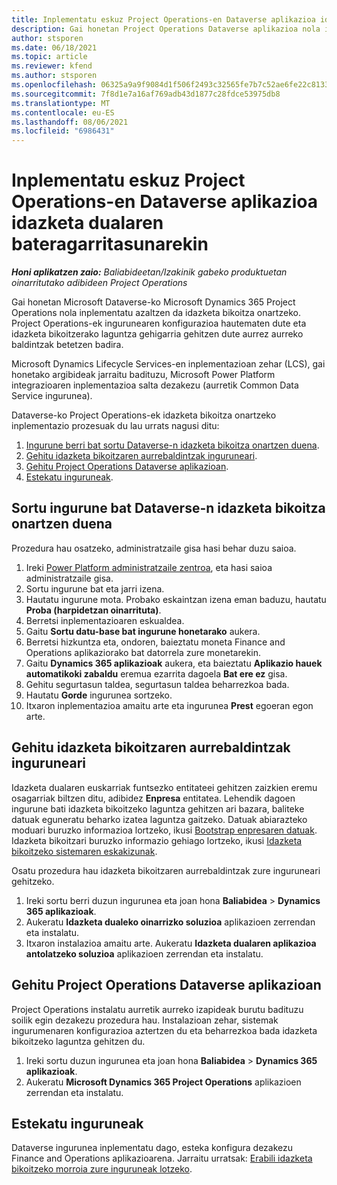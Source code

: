 ```yaml
---
title: Inplementatu eskuz Project Operations-en Dataverse aplikazioa idazketa dualaren bateragarritasunarekin
description: Gai honetan Project Operations Dataverse aplikazioa nola inplementatu azaltzen da idazketa bikoitza onartzeko.
author: stsporen
ms.date: 06/18/2021
ms.topic: article
ms.reviewer: kfend
ms.author: stsporen
ms.openlocfilehash: 06325a9a9f9084d1f506f2493c32565fe7b7c52ae6fe22c81339b9c1d632e688
ms.sourcegitcommit: 7f8d1e7a16af769adb43d1877c28fdce53975db8
ms.translationtype: MT
ms.contentlocale: eu-ES
ms.lasthandoff: 08/06/2021
ms.locfileid: "6986431"
---
```

# <a name="manually-deploy-the-project-operations-dataverse-app-with-dual-write-support"></a>Inplementatu eskuz Project Operations-en Dataverse aplikazioa idazketa dualaren bateragarritasunarekin

_**Honi aplikatzen zaio:** Baliabideetan/Izakinik gabeko produktuetan oinarritutako adibideen Project Operations_

Gai honetan Microsoft Dataverse-ko Microsoft Dynamics 365 Project Operations nola inplementatu azaltzen da idazketa bikoitza onartzeko. Project Operations-ek ingurunearen konfigurazioa hautematen dute eta idazketa bikoitzerako laguntza gehigarria gehitzen dute aurrez aurreko baldintzak betetzen badira.

Microsoft Dynamics Lifecycle Services-en inplementazioan zehar (LCS), gai honetako argibideak jarraitu badituzu, Microsoft Power Platform integrazioaren inplementazioa salta dezakezu (aurretik Common Data Service ingurunea).

Dataverse-ko Project Operations-ek idazketa bikoitza onartzeko inplementazio prozesuak du lau urrats nagusi ditu:

1. [Ingurune berri bat sortu Dataverse-n idazketa bikoitza onartzen duena](#create).
2. [Gehitu idazketa bikoitzaren aurrebaldintzak inguruneari](#prerequisites).
3. [Gehitu Project Operations Dataverse aplikazioan](#dataverse).
4. [Estekatu inguruneak](#link).

## <a name="create-a-new-environment-in-dataverse-that-supports-dual-write"></a><a name="create"></a>Sortu ingurune bat Dataverse-n idazketa bikoitza onartzen duena

Prozedura hau osatzeko, administratzaile gisa hasi behar duzu saioa.

1. Ireki [Power Platform administratzaile zentroa](https://admin.powerplatform.com), eta hasi saioa administratzaile gisa.
2. Sortu ingurune bat eta jarri izena.
3. Hautatu ingurune mota. Probako eskaintzan izena eman baduzu, hautatu **Proba (harpidetzan oinarrituta)**.
4. Berretsi inplementazioaren eskualdea.
5. Gaitu **Sortu datu-base bat ingurune honetarako** aukera. 
6. Berretsi hizkuntza eta, ondoren, baieztatu moneta Finance and Operations aplikaziorako bat datorrela zure monetarekin.
7. Gaitu **Dynamics 365 aplikazioak** aukera, eta baieztatu **Aplikazio hauek automatikoki zabaldu** eremua ezarrita dagoela **Bat ere ez** gisa.
8. Gehitu segurtasun taldea, segurtasun taldea beharrezkoa bada.
9. Hautatu **Gorde** ingurunea sortzeko.
10. Itxaron inplementazioa amaitu arte eta ingurunea **Prest** egoeran egon arte.

## <a name="add-dual-write-prerequisites-to-the-environment"></a><a name="prerequisites"></a>Gehitu idazketa bikoitzaren aurrebaldintzak inguruneari

Idazketa dualaren euskarriak funtsezko entitateei gehitzen zaizkien eremu osagarriak biltzen ditu, adibidez **Enpresa** entitatea. Lehendik dagoen ingurune bati idazketa bikoitzeko laguntza gehitzen ari bazara, baliteke datuak eguneratu beharko izatea laguntza gaitzeko. Datuak abiarazteko moduari buruzko informazioa lortzeko, ikusi [Bootstrap enpresaren datuak](/dynamics365/fin-ops-core/dev-itpro/data-entities/dual-write/bootstrap-company-data). Idazketa bikoitzari buruzko informazio gehiago lortzeko, ikusi [Idazketa bikoitzeko sistemaren eskakizunak](/dynamics365/fin-ops-core/dev-itpro/data-entities/dual-write/dual-write-system-req).

Osatu prozedura hau idazketa bikoitzaren aurrebaldintzak zure inguruneari gehitzeko.

1. Ireki sortu berri duzun ingurunea eta joan hona **Baliabidea** \> **Dynamics 365 aplikazioak**.
2. Aukeratu **Idazketa dualeko oinarrizko soluzioa** aplikazioen zerrendan eta instalatu.
3. Itxaron instalazioa amaitu arte. Aukeratu **Idazketa dualaren aplikazioa antolatzeko soluzioa** aplikazioen zerrendan eta instalatu.

## <a name="add-the-project-operations-dataverse-app"></a><a name="dataverse"></a>Gehitu Project Operations Dataverse aplikazioan

Project Operations instalatu aurretik aurreko izapideak burutu badituzu soilik egin dezakezu prozedura hau. Instalazioan zehar, sistemak ingurumenaren konfigurazioa aztertzen du eta beharrezkoa bada idazketa bikoitzeko laguntza gehitzen du.

1. Ireki sortu duzun ingurunea eta joan hona **Baliabidea** \> **Dynamics 365 aplikazioak**.
2. Aukeratu **Microsoft Dynamics 365 Project Operations** aplikazioen zerrendan eta instalatu.

## <a name="link-your-environments"></a><a name="link"></a>Estekatu inguruneak

Dataverse ingurunea inplementatu dago, esteka konfigura dezakezu Finance and Operations aplikazioarena. Jarraitu urratsak: [Erabili idazketa bikoitzeko morroia zure inguruneak lotzeko](/dynamics365/fin-ops-core/dev-itpro/data-entities/dual-write/link-your-environment).
